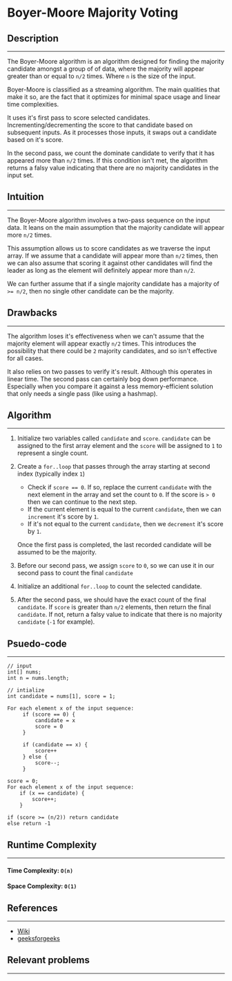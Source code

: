# Boyer-Moore Majority Voting

## Description
-------
The Boyer-Moore algorithm is an algorithm designed for finding the majority candidate amongst a group of of data, where the majority will appear greater than or equal to `n/2` times. Where `n` is the size of the input.

Boyer-Moore is classified as a streaming algorithm. The main qualities that make it so, are the fact that it optimizes for minimal space usage and linear time complexities.

It uses it's first pass to score selected candidates. Incrementing/decrementing the score to that candidate based on subsequent inputs. As it processes those inputs, it swaps out a candidate based on it's score.

In the second pass, we count the dominate candidate to verify that it has appeared more than `n/2` times. If this condition isn't met, the algorithm returns a falsy value indicating that there are no majority candidates in the input set.

## Intuition
-------------------
The Boyer-Moore algorithm involves a two-pass sequence on the input data. It leans on the main assumption that the majority candidate will appear more `n/2` times.

This assumption allows us to score candidates as we traverse the input array. If we assume that a candidate will appear more than `n/2` times, then we can also assume that scoring it against other candidates will find the leader as long as the element will definitely appear more than `n/2`.

We can further assume that if a single majority candidate has a majority of `>= n/2`, then no single other candidate can be the majority.

## Drawbacks
-------------------------
The algorithm loses it's effectiveness when we can't assume that the majority element will appear exactly `n/2` times. This introduces the possibility that there could be `2` majority candidates, and so isn't effective for all cases.

It also relies on two passes to verify it's result. Although this operates in linear time. The second pass can certainly bog down performance. Especially when you compare it against a less memory-efficient solution that only needs a single pass (like using a hashmap).

## Algorithm
----------------

1. Initialize two variables called `candidate` and `score`. `candidate` can be assigned to the first array element and the `score` will be assigned to `1` to represent a single count.
2. Create a `for..loop` that passes through the array starting at second index (typically index `1`)
	- Check if `score == 0`. If so, replace the current `candidate` with the next element in the array and set the count to `0`. If the score is `> 0` then we can continue to the next step.
	- If the current element is equal to the current `candidate`, then we can `increment` it's score by `1`.
	- If it's not equal to the current `candidate`, then we `decrement` it's score by `1`.

	 Once the first pass is completed, the last recorded candidate will be assumed to be the majority.
3. Before our second pass, we assign `score` to `0`, so we can use it in our second pass to count the final `candidate`
4. Initialize an additional `for..loop` to count the selected candidate.
5. After the second pass, we should have the exact count of the final `candidate`. If `score` is greater than `n/2` elements, then return the final `candidate`. If not, return a falsy value to indicate that there is no majority `candidate` (`-1` for example).

## Psuedo-code
-----------------------
```
// input
int[] nums;
int n = nums.length;

// intialize
int candidate = nums[1], score = 1;

For each element x of the input sequence:
     if (score == 0) {
	     candidate = x
	     score = 0
     }

     if (candidate == x) {
	     score++
     } else {
	     score--;
     }

score = 0;
For each element x of the input sequence:
	if (x == candidate) {
		score++;
	}

if (score >= (n/2)) return candidate
else return -1
```

## Runtime Complexity
------------------------

#### Time Complexity: `O(n)`
#### Space Complexity: `O(1)`


## References
-----------------
- [Wiki](https://en.wikipedia.org/wiki/Boyer%E2%80%93Moore_majority_vote_algorithm)
- [geeksforgeeks](https://www.geeksforgeeks.org/boyer-moore-majority-voting-algorithm/)

## Relevant problems
------------------------
